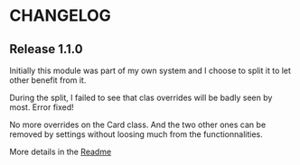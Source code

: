 # CHANGELOG

## Release 1.1.0

Initially this module was part of my own system and I choose to split it to let other benefit from it.

During the split, I failed to see that clas overrides will be badly seen by most. Error fixed!

No more overrides on the Card class. And the two other ones can be removed by settings without loosing much from the functionnalities.

More details in the [Readme](/Readme.md#introduction)